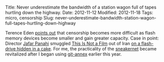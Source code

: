 Title: Never underestimate the bandwidth of a station wagon full of tapes hurtling down the highway.
Date: 2012-11-12
Modified: 2012-11-18
Tags: micro, censorship
Slug: never-underestimate-bandwidth-station-wagon-full-tapes-hurtling-down-highway

Terence Eden [points out](http://shkspr.mobi/blog/2012/11/smuggling-usb-sticks/) that censorship becomes more difficult as flash memory devices become smaller and gain greater capacity. Case in point: Director [Jafar Panahi](https://en.wikipedia.org/wiki/Jafar_Panahi) smuggled [This Is Not a Film](http://uk.imdb.com/title/tt1667905/) out of Iran [on a flash-drive hidden in a cake](http://manila-bulletin.net/blog/2011/11/05/film-smuggled-in-usb-up-for-screening-at-13th-cinemanila/). For me, the practicality of the [sneakernet](https://en.wikipedia.org/wiki/Sneakernet) became revitalized after I began using [git-annex](http://git-annex.branchable.com/) earlier this year.

